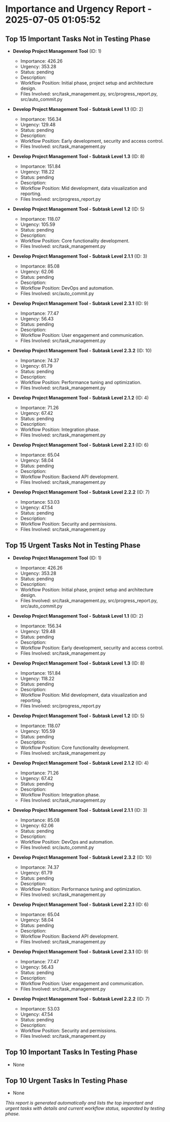 # Importance and Urgency Report - 2025-07-05 01:05:52

## Top 15 Important Tasks Not in Testing Phase
- **Develop Project Management Tool** (ID: 1)
  - Importance: 426.26
  - Urgency: 353.28
  - Status: pending
  - Description: 
  - Workflow Position: Initial phase, project setup and architecture design.
  - Files Involved: src/task_management.py, src/progress_report.py, src/auto_commit.py

- **Develop Project Management Tool - Subtask Level 1.1** (ID: 2)
  - Importance: 156.34
  - Urgency: 129.48
  - Status: pending
  - Description: 
  - Workflow Position: Early development, security and access control.
  - Files Involved: src/task_management.py

- **Develop Project Management Tool - Subtask Level 1.3** (ID: 8)
  - Importance: 151.84
  - Urgency: 118.22
  - Status: pending
  - Description: 
  - Workflow Position: Mid development, data visualization and reporting.
  - Files Involved: src/progress_report.py

- **Develop Project Management Tool - Subtask Level 1.2** (ID: 5)
  - Importance: 118.07
  - Urgency: 105.59
  - Status: pending
  - Description: 
  - Workflow Position: Core functionality development.
  - Files Involved: src/task_management.py

- **Develop Project Management Tool - Subtask Level 2.1.1** (ID: 3)
  - Importance: 85.08
  - Urgency: 62.06
  - Status: pending
  - Description: 
  - Workflow Position: DevOps and automation.
  - Files Involved: src/auto_commit.py

- **Develop Project Management Tool - Subtask Level 2.3.1** (ID: 9)
  - Importance: 77.47
  - Urgency: 56.43
  - Status: pending
  - Description: 
  - Workflow Position: User engagement and communication.
  - Files Involved: src/task_management.py

- **Develop Project Management Tool - Subtask Level 2.3.2** (ID: 10)
  - Importance: 74.37
  - Urgency: 61.79
  - Status: pending
  - Description: 
  - Workflow Position: Performance tuning and optimization.
  - Files Involved: src/task_management.py

- **Develop Project Management Tool - Subtask Level 2.1.2** (ID: 4)
  - Importance: 71.26
  - Urgency: 67.42
  - Status: pending
  - Description: 
  - Workflow Position: Integration phase.
  - Files Involved: src/task_management.py

- **Develop Project Management Tool - Subtask Level 2.2.1** (ID: 6)
  - Importance: 65.04
  - Urgency: 58.04
  - Status: pending
  - Description: 
  - Workflow Position: Backend API development.
  - Files Involved: src/task_management.py

- **Develop Project Management Tool - Subtask Level 2.2.2** (ID: 7)
  - Importance: 53.03
  - Urgency: 47.54
  - Status: pending
  - Description: 
  - Workflow Position: Security and permissions.
  - Files Involved: src/task_management.py


## Top 15 Urgent Tasks Not in Testing Phase
- **Develop Project Management Tool** (ID: 1)
  - Importance: 426.26
  - Urgency: 353.28
  - Status: pending
  - Description: 
  - Workflow Position: Initial phase, project setup and architecture design.
  - Files Involved: src/task_management.py, src/progress_report.py, src/auto_commit.py

- **Develop Project Management Tool - Subtask Level 1.1** (ID: 2)
  - Importance: 156.34
  - Urgency: 129.48
  - Status: pending
  - Description: 
  - Workflow Position: Early development, security and access control.
  - Files Involved: src/task_management.py

- **Develop Project Management Tool - Subtask Level 1.3** (ID: 8)
  - Importance: 151.84
  - Urgency: 118.22
  - Status: pending
  - Description: 
  - Workflow Position: Mid development, data visualization and reporting.
  - Files Involved: src/progress_report.py

- **Develop Project Management Tool - Subtask Level 1.2** (ID: 5)
  - Importance: 118.07
  - Urgency: 105.59
  - Status: pending
  - Description: 
  - Workflow Position: Core functionality development.
  - Files Involved: src/task_management.py

- **Develop Project Management Tool - Subtask Level 2.1.2** (ID: 4)
  - Importance: 71.26
  - Urgency: 67.42
  - Status: pending
  - Description: 
  - Workflow Position: Integration phase.
  - Files Involved: src/task_management.py

- **Develop Project Management Tool - Subtask Level 2.1.1** (ID: 3)
  - Importance: 85.08
  - Urgency: 62.06
  - Status: pending
  - Description: 
  - Workflow Position: DevOps and automation.
  - Files Involved: src/auto_commit.py

- **Develop Project Management Tool - Subtask Level 2.3.2** (ID: 10)
  - Importance: 74.37
  - Urgency: 61.79
  - Status: pending
  - Description: 
  - Workflow Position: Performance tuning and optimization.
  - Files Involved: src/task_management.py

- **Develop Project Management Tool - Subtask Level 2.2.1** (ID: 6)
  - Importance: 65.04
  - Urgency: 58.04
  - Status: pending
  - Description: 
  - Workflow Position: Backend API development.
  - Files Involved: src/task_management.py

- **Develop Project Management Tool - Subtask Level 2.3.1** (ID: 9)
  - Importance: 77.47
  - Urgency: 56.43
  - Status: pending
  - Description: 
  - Workflow Position: User engagement and communication.
  - Files Involved: src/task_management.py

- **Develop Project Management Tool - Subtask Level 2.2.2** (ID: 7)
  - Importance: 53.03
  - Urgency: 47.54
  - Status: pending
  - Description: 
  - Workflow Position: Security and permissions.
  - Files Involved: src/task_management.py


## Top 10 Important Tasks In Testing Phase
- None

## Top 10 Urgent Tasks In Testing Phase
- None

*This report is generated automatically and lists the top important and urgent tasks with details and current workflow status, separated by testing phase.*
